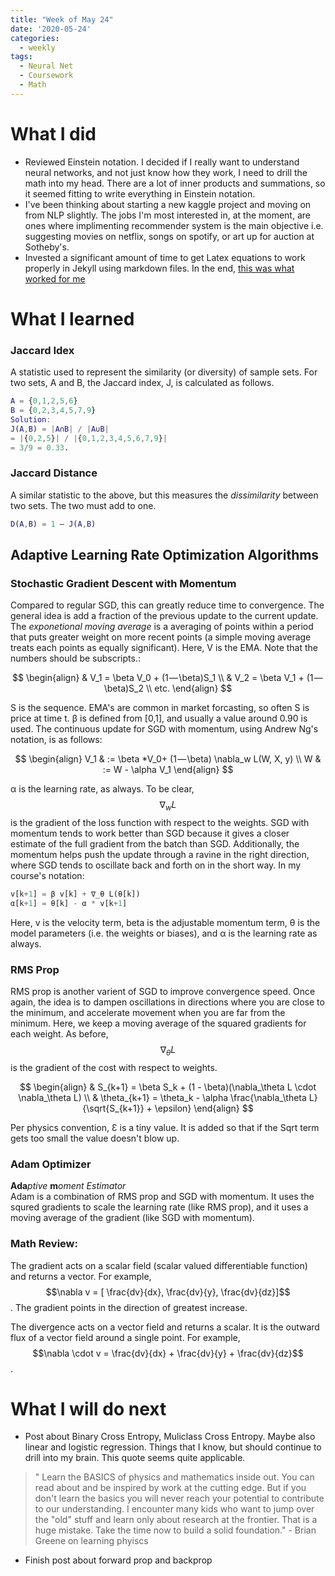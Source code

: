 ```yaml
---
title: "Week of May 24"
date: '2020-05-24'
categories:
  - weekly
tags:
  - Neural Net
  - Coursework
  - Math
---
```


# What I did

- Reviewed Einstein notation. I decided if I really want to understand neural networks, and not just know how they work, I need to drill the math into my head. There are a lot of inner products and summations, so it seemed fitting to write everything in Einstein notation.
- I've been thinking about starting a new kaggle project and moving on from NLP slightly. The jobs I'm most interested in, at the moment, are ones where implimenting recommender system is the main objective i.e. suggesting movies on netflix, songs on spotify, or art up for auction at Sotheby's.
- Invested a significant amount of time to get Latex equations to work properly in Jekyll using markdown files. In the end, [this was what worked for me](https://lyk6756.github.io/2016/11/25/write_latex_equations.html)


# What I learned

### **Jaccard Idex**

A statistic used to represent the similarity (or diversity) of sample sets. For two sets, A and B, the Jaccard index, J, is calculated as follows.

```matlab
A = {0,1,2,5,6}
B = {0,2,3,4,5,7,9}
Solution:
J(A,B) = |A∩B| / |A∪B|
= |{0,2,5}| / |{0,1,2,3,4,5,6,7,9}|
= 3/9 = 0.33.
```

### **Jaccard Distance**

A similar statistic to the above, but this measures the *dissimilarity* between two sets. The two must add to one.

```matlab
D(A,B) = 1 – J(A,B)
```

## Adaptive Learning Rate Optimization Algorithms

### **Stochastic Gradient Descent with Momentum**

 Compared to regular SGD, this can greatly reduce time to convergence. The general idea is add a fraction of the previous update to the current update.  The *exponetional moving average* is a averaging of points within a period that puts greater weight on more recent points (a simple moving average treats each points as equally significant). Here, V is the EMA. Note that the numbers should be subscripts.:

$$
\begin{align}
& V_1 = \beta V_0 + (1 — \beta)S_1 \\
& V_2 = \beta V_1 + (1 — \beta)S_2 \\
etc.
\end{align}
$$

S is the sequence. EMA's are common in market forcasting, so often S is price at time t.
β is defined from [0,1], and usually a value around 0.90 is used. The continuous update for SGD with momentum, using Andrew Ng's notation, is as follows:

$$
\begin{align}
V_1 & := \beta *V_0+ (1 — \beta) \nabla_w L(W, X, y) \\
W & := W - \alpha V_1
\end{align}
$$

α is the learning rate, as always. To be clear, $$\nabla_w L$$ is the gradient of the loss function with respect to the weights.
SGD with momentum tends to work better than SGD because it gives a closer estimate of the full gradient from the batch than SGD. Additionally, the momentum helps push the update through a ravine in the right direction, where SGD tends to oscillate back and forth on in the short way. In my course's notation:

```python
v[k+1] = β v[k] + ∇_θ L(θ[k])
α[k+1] = θ[k] - α * v[k+1]
```

Here, v is the velocity term, beta is the adjustable momentum term, θ is the model parameters (i.e. the weights or biases), and α is the learning rate as always.

### **RMS Prop**

RMS prop is another varient of SGD to improve convergence speed. Once again, the idea is to dampen oscillations in directions where you are close to the minimum, and accelerate movement when you are far from the minimum. Here, we keep a moving average of the squared gradients for each weight. As before, $$\nabla_\theta L$$ is the gradient of the cost with respect to weights.

$$
\begin{align}
& S_{k+1} = \beta S_k + (1 - \beta)(\nabla_\theta L \cdot \nabla_\theta L) \\
& \theta_{k+1} = \theta_k - \alpha \frac{\nabla_\theta L}{\sqrt{S_{k+1}} + \epsilon}
\end{align}
$$

Per physics convention, Ɛ is a tiny value. It is added so that if the Sqrt term gets too small the value doesn't blow up.

### **Adam Optimizer**

**Ada***ptive* **m***oment Estimator*  
Adam is a combination of RMS prop and SGD with momentum. It uses the squred gradients to scale the learning rate (like RMS prop), and it uses a moving average of the gradient (like SGD with momentum).

### **Math Review:**

The gradient acts on a scalar field (scalar valued differentiable function) and returns a vector. For example, $$\nabla v = [ \frac{dv}{dx}, \frac{dv}{y}, \frac{dv}{dz}]$$. The gradient points in the direction of greatest increase.

The divergence acts on a vector field and returns a scalar. It is the outward flux of a vector field around a single point. For example, $$\nabla \cdot v = \frac{dv}{dx} + \frac{dv}{y} + \frac{dv}{dz}$$.

# What I will do next

- Post about Binary Cross Entropy, Muliclass Cross Entropy. Maybe also linear and logistic regression. Things that I know, but should continue to drill into my brain. This quote seems quite applicable.

>" Learn the BASICS of physics and mathematics inside out. You can read about and be inspired by work at the cutting edge. But if you don't learn the basics you will never reach your potential to contribute to our understanding. I encounter many kids who want to jump over the "old" stuff and learn only about research at the frontier. That is a huge mistake. Take the time now to build a solid foundation." - Brian Greene on learning phyiscs

- Finish post about forward prop and backprop
